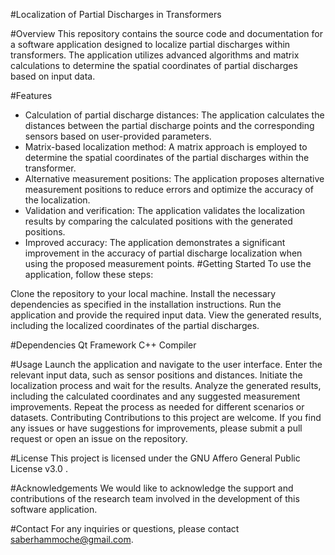 #Localization of Partial Discharges in Transformers

#Overview
This repository contains the source code and documentation for a software application designed to localize partial discharges within transformers. The application utilizes advanced algorithms and matrix calculations to determine the spatial coordinates of partial discharges based on input data.

#Features
- Calculation of partial discharge distances: The application calculates the distances between the partial discharge points and the corresponding sensors based on user-provided parameters.
- Matrix-based localization method: A matrix approach is employed to determine the spatial coordinates of the partial discharges within the transformer.
- Alternative measurement positions: The application proposes alternative measurement positions to reduce errors and optimize the accuracy of the localization.
- Validation and verification: The application validates the localization results by comparing the calculated positions with the generated positions.
- Improved accuracy: The application demonstrates a significant improvement in the accuracy of partial discharge localization when using the proposed measurement points.
#Getting Started
To use the application, follow these steps:

Clone the repository to your local machine.
Install the necessary dependencies as specified in the installation instructions.
Run the application and provide the required input data.
View the generated results, including the localized coordinates of the partial discharges.

#Dependencies
Qt Framework
C++ Compiler

#Usage
Launch the application and navigate to the user interface.
Enter the relevant input data, such as sensor positions and distances.
Initiate the localization process and wait for the results.
Analyze the generated results, including the calculated coordinates and any suggested measurement improvements.
Repeat the process as needed for different scenarios or datasets.
Contributing
Contributions to this project are welcome. If you find any issues or have suggestions for improvements, please submit a pull request or open an issue on the repository.

#License
This project is licensed under the GNU Affero General Public License v3.0 .

#Acknowledgements
We would like to acknowledge the support and contributions of the research team involved in the development of this software application.

#Contact
For any inquiries or questions, please contact saberhammoche@gmail.com.
